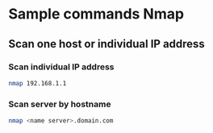 # Sample commands Nmap

## Scan one host or individual IP address

### Scan individual IP address
```Bash
nmap 192.168.1.1
```
### Scan server by hostname
```Bash
nmap <name server>.domain.com
```  

